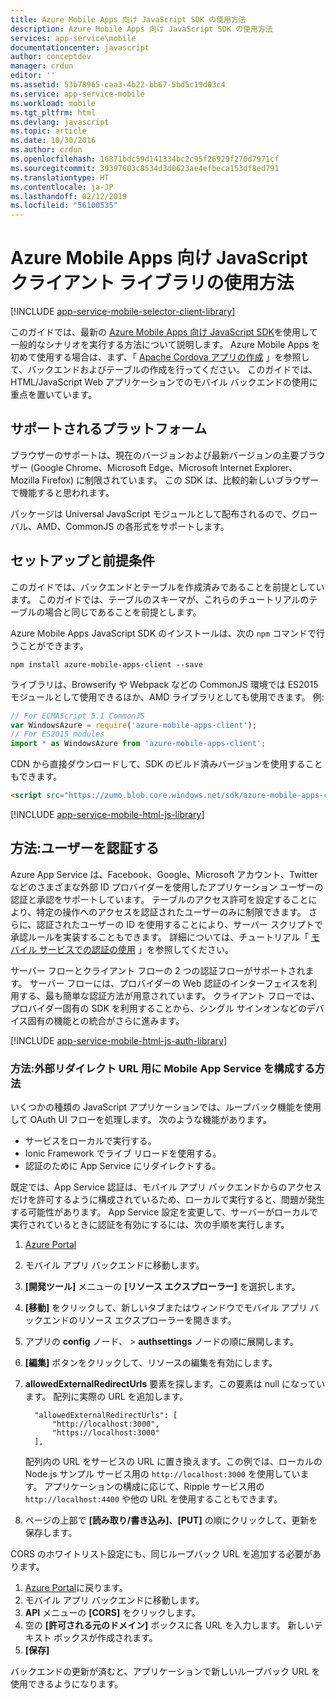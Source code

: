 ```yaml
---
title: Azure Mobile Apps 向け JavaScript SDK の使用方法
description: Azure Mobile Apps 向け JavaScript SDK の使用方法
services: app-service\mobile
documentationcenter: javascript
author: conceptdev
manager: crdun
editor: ''
ms.assetid: 53b78965-caa3-4b22-bb67-5bd5c19d03c4
ms.service: app-service-mobile
ms.workload: mobile
ms.tgt_pltfrm: html
ms.devlang: javascript
ms.topic: article
ms.date: 10/30/2016
ms.author: crdun
ms.openlocfilehash: 16871bdc59d141334bc2c95f26929f270d7971cf
ms.sourcegitcommit: 39397603c8534d3d0623ae4efbeca153df8ed791
ms.translationtype: HT
ms.contentlocale: ja-JP
ms.lasthandoff: 02/12/2019
ms.locfileid: "56100535"
---
```

# <a name="how-to-use-the-javascript-client-library-for-azure-mobile-apps"></a>Azure Mobile Apps 向け JavaScript クライアント ライブラリの使用方法
[!INCLUDE [app-service-mobile-selector-client-library](../../includes/app-service-mobile-selector-client-library.md)]

このガイドでは、最新の [Azure Mobile Apps 向け JavaScript SDK]を使用して一般的なシナリオを実行する方法について説明します。 Azure Mobile Apps を初めて使用する場合は、まず、「 [Apache Cordova アプリの作成] 」を参照して、バックエンドおよびテーブルの作成を行ってください。 このガイドでは、HTML/JavaScript Web アプリケーションでのモバイル バックエンドの使用に重点を置いています。

## <a name="supported-platforms"></a>サポートされるプラットフォーム
ブラウザーのサポートは、現在のバージョンおよび最新バージョンの主要ブラウザー (Google Chrome、Microsoft Edge、Microsoft Internet Explorer、Mozilla Firefox) に制限されています。  この SDK は、比較的新しいブラウザーで機能すると思われます。

パッケージは Universal JavaScript モジュールとして配布されるので、グローバル、AMD、CommonJS の各形式をサポートします。

## <a name="Setup"></a>セットアップと前提条件
このガイドでは、バックエンドとテーブルを作成済みであることを前提としています。 このガイドでは、テーブルのスキーマが、これらのチュートリアルのテーブルの場合と同じであることを前提とします。

Azure Mobile Apps JavaScript SDK のインストールは、次の `npm` コマンドで行うことができます。

```
npm install azure-mobile-apps-client --save
```

ライブラリは、Browserify や Webpack などの CommonJS 環境では ES2015 モジュールとして使用できるほか、AMD ライブラリとしても使用できます。  例: 

```javascript
// For ECMAScript 5.1 CommonJS
var WindowsAzure = require('azure-mobile-apps-client');
// For ES2015 modules
import * as WindowsAzure from 'azure-mobile-apps-client';
```

CDN から直接ダウンロードして、SDK のビルド済みバージョンを使用することもできます。

```html
<script src="https://zumo.blob.core.windows.net/sdk/azure-mobile-apps-client.min.js"></script>
```

[!INCLUDE [app-service-mobile-html-js-library](../../includes/app-service-mobile-html-js-library.md)]

## <a name="auth"></a>方法:ユーザーを認証する
Azure App Service は、Facebook、Google、Microsoft アカウント、Twitter などのさまざまな外部 ID プロバイダーを使用したアプリケーション ユーザーの認証と承認をサポートしています。 テーブルのアクセス許可を設定することにより、特定の操作へのアクセスを認証されたユーザーのみに制限できます。 さらに、認証されたユーザーの ID を使用することにより、サーバー スクリプトで承認ルールを実装することもできます。 詳細については、チュートリアル「 [モバイル サービスでの認証の使用] 」を参照してください。

サーバー フローとクライアント フローの 2 つの認証フローがサポートされます。  サーバー フローには、プロバイダーの Web 認証のインターフェイスを利用する、最も簡単な認証方法が用意されています。 クライアント フローでは、プロバイダー固有の SDK を利用することから、シングル サインオンなどのデバイス固有の機能との統合がさらに進みます。

[!INCLUDE [app-service-mobile-html-js-auth-library](../../includes/app-service-mobile-html-js-auth-library.md)]

### <a name="configure-external-redirect-urls"></a>方法:外部リダイレクト URL 用に Mobile App Service を構成する方法
いくつかの種類の JavaScript アプリケーションでは、ループバック機能を使用して OAuth UI フローを処理します。  次のような機能があります。

* サービスをローカルで実行する。
* Ionic Framework でライブ リロードを使用する。
* 認証のために App Service にリダイレクトする。

既定では、App Service 認証は、モバイル アプリ バックエンドからのアクセスだけを許可するように構成されているため、ローカルで実行すると、問題が発生する可能性があります。 App Service 設定を変更して、サーバーがローカルで実行されているときに認証を有効にするには、次の手順を実行します。

1.  [Azure Portal]
2. モバイル アプリ バックエンドに移動します。
3. **[開発ツール]** メニューの **[リソース エクスプローラー]** を選択します。
4. **[移動]** をクリックして、新しいタブまたはウィンドウでモバイル アプリ バックエンドのリソース エクスプローラーを開きます。
5. アプリの **config** ノード、 > **authsettings** ノードの順に展開します。
6. **[編集]** ボタンをクリックして、リソースの編集を有効にします。
7. **allowedExternalRedirectUrls** 要素を探します。この要素は null になっています。 配列に実際の URL を追加します。

         "allowedExternalRedirectUrls": [
             "http://localhost:3000",
             "https://localhost:3000"
         ],

    配列内の URL をサービスの URL に置き換えます。この例では、ローカルの Node.js サンプル サービス用の `http://localhost:3000` を使用しています。 アプリケーションの構成に応じて、Ripple サービス用の `http://localhost:4400` や他の URL を使用することもできます。
8. ページの上部で **[読み取り/書き込み]**、**[PUT]** の順にクリックして、更新を保存します。

CORS のホワイトリスト設定にも、同じループバック URL を追加する必要があります。

1. [Azure Portal]に戻ります。
2. モバイル アプリ バックエンドに移動します。
3. **API** メニューの **[CORS]** をクリックします。
4. 空の **[許可される元のドメイン]** ボックスに各 URL を入力します。  新しいテキスト ボックスが作成されます。
5.  **[保存]**

バックエンドの更新が済むと、アプリケーションで新しいループバック URL を使用できるようになります。

<!-- URLs. -->
[Apache Cordova アプリの作成]: app-service-mobile-cordova-get-started.md
[モバイル サービスでの認証の使用]: app-service-mobile-cordova-get-started-users.md
[Add authentication to your app]: app-service-mobile-cordova-get-started-users.md

[Azure Portal]: https://portal.azure.com/
[Azure Mobile Apps 向け JavaScript SDK]: https://www.npmjs.com/package/azure-mobile-apps-client
[Query object documentation]: https://msdn.microsoft.com/library/azure/jj613353.aspx
